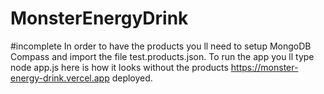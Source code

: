 # MonsterEnergyDrink
#incomplete
In order to have the products you ll need to setup MongoDB Compass and import the file test.products.json.
To run the app you ll type node app.js
here is how it looks without the products https://monster-energy-drink.vercel.app deployed.
